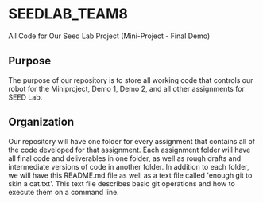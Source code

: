 # SEEDLAB_TEAM8
All Code for Our Seed Lab Project (Mini-Project - Final Demo)
## Purpose
The purpose of our repository is to store all working code that controls our robot for the Miniproject, Demo 1, Demo 2, and all other assignments for SEED Lab.
## Organization
Our repository will have one folder for every assignment that contains all of the code developed for that assignment. Each assignment folder will have all final code
  and deliverables in one folder, as well as rough drafts and intermediate versions of code in another folder.
In addition to each folder, we will have this README.md file as well as a text file called 'enough git to skin a cat.txt'. This text file describes basic git operations
  and how to execute them on a command line.
